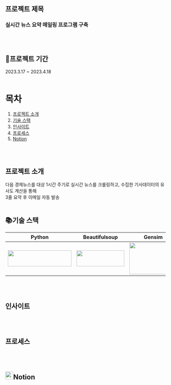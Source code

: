 ## 프로젝트 제목
### 실시간 뉴스 요약 메일링 프로그램 구축
<br>
<br>

## 📆프로젝트 기간
2023.3.17 ~ 2023.4.18
<br>
<br>

# 목차

1. [프로젝트 소개](#프로젝트-소개)
2. [기술 스택](#기술-스택)
3. [인사이트](#인사이트)
4. [프로세스](#프로세스)
5. [Notion](#Notion)

<br>
<br>

## 프로젝트 소개 
다음 경제뉴스를 대상 1시간 주기로 실시간 뉴스를 크롤링하고, 수집한 기사데이터의 유사도 계산을 통해<br>
3줄 요약 후 이메일 자동 발송
<br>
<br>
## 📚기술 스택
| Python |   Beautifulsoup   |   Gensim   |   Pandas   |  Scikit_learn   |   Konlpy   |
| :--------: | :------: | :------: | :-----: | :-----: |  :-----: |
|   <img src="https://user-images.githubusercontent.com/123911214/222653423-27f43572-8729-4fa1-be32-95e7b439c46a.png" width="200" height="50"/>   |   <img src="https://user-images.githubusercontent.com/123911214/232716532-48519665-430b-422d-ad33-102cc5c5b95c.png" width="150" height="50"/>   |   <img src="https://user-images.githubusercontent.com/123911214/232717251-f45d3653-4238-4efb-abba-cd7f5acfc5c8.png" width="150" height="100"/>   | <img src="https://user-images.githubusercontent.com/123911214/232713662-5fdf38b5-355c-4de0-a9d2-4d105e137d82.png" width="100" height="100"/> | <img src="https://user-images.githubusercontent.com/123911214/232714129-f0f6392b-3d85-4cf7-83d7-545092eac345.png" width="100" height="50"/> | <img src="https://user-images.githubusercontent.com/123911214/232715045-ebabb5b7-5f06-4aef-934b-ca6d1b209098.png" width="100" height="100"/> | 
<br>
<br>

## 인사이트

<br>
<br>

## 프로세스


<br>
<br>

## <img src="https://user-images.githubusercontent.com/123911214/232723227-53686c6e-bbde-4369-b106-96babfc5284b.png" width="25" height="25"/>Notion




